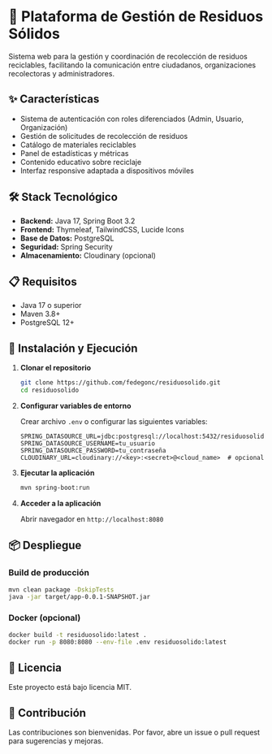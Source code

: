 # 🌱 Plataforma de Gestión de Residuos Sólidos

Sistema web para la gestión y coordinación de recolección de residuos reciclables, facilitando la comunicación entre ciudadanos, organizaciones recolectoras y administradores.

## ✨ Características

- Sistema de autenticación con roles diferenciados (Admin, Usuario, Organización)
- Gestión de solicitudes de recolección de residuos
- Catálogo de materiales reciclables
- Panel de estadísticas y métricas
- Contenido educativo sobre reciclaje
- Interfaz responsive adaptada a dispositivos móviles

## 🛠️ Stack Tecnológico

- **Backend:** Java 17, Spring Boot 3.2
- **Frontend:** Thymeleaf, TailwindCSS, Lucide Icons
- **Base de Datos:** PostgreSQL
- **Seguridad:** Spring Security
- **Almacenamiento:** Cloudinary (opcional)

## 📋 Requisitos

- Java 17 o superior
- Maven 3.8+
- PostgreSQL 12+

## 🚀 Instalación y Ejecución

1. **Clonar el repositorio**
   ```bash
   git clone https://github.com/fedegonc/residuosolido.git
   cd residuosolido
   ```

2. **Configurar variables de entorno**
   
   Crear archivo `.env` o configurar las siguientes variables:
   ```properties
   SPRING_DATASOURCE_URL=jdbc:postgresql://localhost:5432/residuosolido
   SPRING_DATASOURCE_USERNAME=tu_usuario
   SPRING_DATASOURCE_PASSWORD=tu_contraseña
   CLOUDINARY_URL=cloudinary://<key>:<secret>@<cloud_name>  # opcional
   ```

3. **Ejecutar la aplicación**
   ```bash
   mvn spring-boot:run
   ```

4. **Acceder a la aplicación**
   
   Abrir navegador en `http://localhost:8080`

## 📦 Despliegue

### Build de producción
```bash
mvn clean package -DskipTests
java -jar target/app-0.0.1-SNAPSHOT.jar
```

### Docker (opcional)
```bash
docker build -t residuosolido:latest .
docker run -p 8080:8080 --env-file .env residuosolido:latest
```

## 📄 Licencia

Este proyecto está bajo licencia MIT.

## 👥 Contribución

Las contribuciones son bienvenidas. Por favor, abre un issue o pull request para sugerencias y mejoras.
